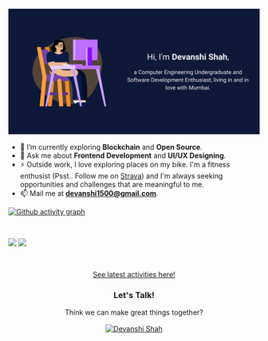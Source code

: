 <a href="https://devanshi.netlify.app" target="_blank" rel="devanshi1500">![](https://raw.githubusercontent.com/devanshi1500/devanshi1500/main/images/readme-banner.png)</a>

- 🌱 I’m currently exploring **Blockchain** and **Open Source**.
- 💬 Ask me about **Frontend Development** and **UI/UX Designing**.
- ⚡ Outside work, I love exploring places on my bike. I'm a fitness enthusist (Psst.. Follow me on <a href="https://www.strava.com/athletes/72220830">Strava</a>) and I'm always seeking opportunities and challenges that are meaningful to me.
- 📫 Mail me at **devanshi1500@gmail.com**.

[![Github activity graph](https://activity-graph.herokuapp.com/graph?username=devanshi1500&theme=react-dark&hide_border=true&color=BDDFFF&line=6E93B5&point=BDDFFF)](https://git.io/devanshi1500&hide_border=true)

<br/>
<p align="left">
  <img width="49.5%" src="https://github-readme-stats.vercel.app/api/?username=devanshi1500&theme=prussian&show_icons=true&count_private=true&hide_border=true" />
    <img width="49.5%" src="http://github-readme-streak-stats.herokuapp.com?user=devanshi1500&theme=prussian&hide_border=true" />
</p>
<br>

<p align="center">
  <a href="https://gitstalk.netlify.app/devanshi1500">See latest activities here!</a>
</p>

<h3 align="center">Let's Talk!</h3>
<p align="center">Think we can make great things together?</p>
<p align="center">
<a href="https://www.linkedin.com/in/devanshi-shah-5aab44190/" target="blank"><img align="center" src="https://cdn.jsdelivr.net/npm/simple-icons@3.0.1/icons/linkedin.svg" alt="Devanshi Shah" height="30" width="40" /></a>
</p>
